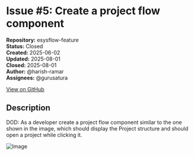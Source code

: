 # Issue #5: Create a project flow component

**Repository:** esysflow-feature  
**Status:** Closed  
**Created:** 2025-06-02  
**Updated:** 2025-08-01  
**Closed:** 2025-08-01  
**Author:** @harish-ramar  
**Assignees:** @gurusatura  

[View on GitHub](https://github.com/Simtestlab/esysflow-feature/issues/5)

## Description

DOD: As a developer create a project flow component similar to the one shown in the image, which should display the Project structure and should open a project while clicking it.

![Image](https://github.com/user-attachments/assets/e051e8b0-42b7-4e38-a593-377c74ff9fa0)